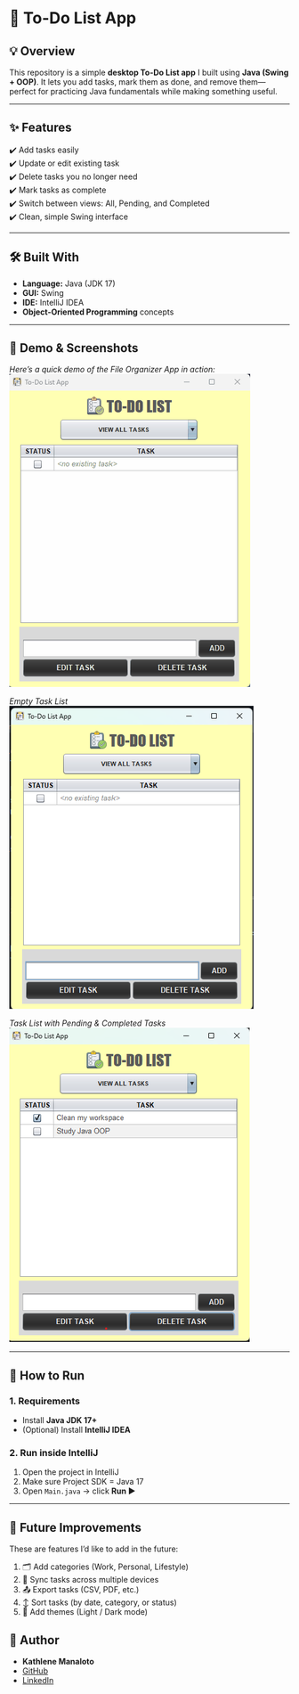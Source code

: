 # 📝 To-Do List App

## 💡 Overview
This repository is a simple **desktop To-Do List app** I built using **Java (Swing + OOP)**. It lets you add tasks, mark them as done, and remove them—perfect for practicing Java fundamentals while making something useful.

---

## ✨ Features
✔️ Add tasks easily  
✔️ Update or edit existing task   
✔️ Delete tasks you no longer need                       
✔️ Mark tasks as complete                                                        
✔️ Switch between views: All, Pending, and Completed                               
✔️ Clean, simple Swing interface

---

## 🛠️ Built With
- **Language:** Java (JDK 17)
- **GUI:** Swing
- **IDE:** IntelliJ IDEA
- **Object-Oriented Programming** concepts
  
---                                          

## 🎥 Demo & Screenshots
*Here’s a quick demo of the File Organizer App in action:*
![To-Do App Demo](assets/toDoDemo.gif)

*Empty Task List*
![Main UI](assets/emptyTask.png)

*Task List with Pending & Completed Tasks*
![Completed Task State](assets/withTasks.png)

---

## 🚀 How to Run
### 1. Requirements
- Install **Java JDK 17+**
- (Optional) Install **IntelliJ IDEA**

### 2. Run inside IntelliJ
1. Open the project in IntelliJ
2. Make sure Project SDK = Java 17
3. Open `Main.java` → click **Run ▶**

---

## 🌱 Future Improvements

These are features I’d like to add in the future:

1. 🗂️ Add categories (Work, Personal, Lifestyle)
2. 🔄 Sync tasks across multiple devices
3. 📤 Export tasks (CSV, PDF, etc.)
4. ↕️ Sort tasks (by date, category, or status)
5. 🎨 Add themes (Light / Dark mode)  

## 👤 Author
- **Kathlene Manaloto**
- [GitHub](https://github.com/KathManaloto)
- [LinkedIn](https://www.linkedin.com/in/kathlene-manaloto/)  
